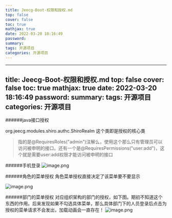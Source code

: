 ```yaml
---
title: Jeecg-Boot-权限和授权.md
top: false
cover: false
toc: true
mathjax: true
date: 2022-03-20 18:16:49
password:
summary:
tags: 开源项目
categories: 开源项目
---
```

---
title: Jeecg-Boot-权限和授权.md
top: false
cover: false
toc: true
mathjax: true
date: 2022-03-20 18:16:49
password:
summary:
tags: 开源项目
categories: 开源项目
---
######java接口授权

org.jeecg.modules.shiro.authc.ShiroRealm 这个类即是授权的核心类


>指的是@RequiresRoles("admin")注解么，使用这个那么只有管理员可以访问被申明的接口。还有一个是@RequiresPermissions("user:add")，这个就是需要user:add权限才能访问被申明的接口

######手机登录
![image.png](https://upload-images.jianshu.io/upload_images/13965490-1b14614d767945e4.png?imageMogr2/auto-orient/strip%7CimageView2/2/w/1240)




######角色的菜单授权
角色菜单授权直接决定了该菜单要不要显示

![image.png](https://upload-images.jianshu.io/upload_images/13965490-f85901f8cedcf44c.png?imageMogr2/auto-orient/strip%7CimageView2/2/w/1240)

######部门的菜单授权
对应组织架构的部门的授权，如下图。期初不知道这个东西的作用。后来发现如果不勾选具体菜单，那么具体部门下的人员登录后点击为授权的菜单请求不会发出，加载动画会一直存在！
![image.png](https://upload-images.jianshu.io/upload_images/13965490-ad13c864c9899efa.png?imageMogr2/auto-orient/strip%7CimageView2/2/w/1240)
